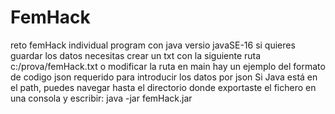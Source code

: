 # FemHack
reto femHack individual
program con java versio javaSE-16
si quieres guardar los datos necesitas crear un txt con la siguiente ruta c:/prova/femHack.txt o modificar la ruta en main
hay un ejemplo del formato de codigo json requerido para introducir los datos por json
Si Java está en el path, puedes navegar hasta el directorio donde exportaste el fichero en una consola y escribir:
java -jar femHack.jar

